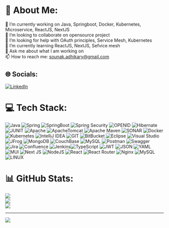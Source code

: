 # 💫 About Me:
🔭 I’m currently working on Java, Springboot, Docker, Kubernetes, Microservice, ReactJS, NextJS<br>👯 I’m looking to collaborate on opensource project<br>🤝 I’m looking for help with OAuth principles, Service Mesh, Kubernetes <br>🌱 I’m currently learning ReactJS, NextJS, Sefvice mesh<br>💬 Ask me about what I am working on<br>📫 How to reach me: sounak.adhikary@gmail.com


## 🌐 Socials:
[![LinkedIn](https://img.shields.io/badge/LinkedIn-%230077B5.svg?logo=linkedin&logoColor=white)](https://linkedin.com/in/sounak-adhikary) 

# 💻 Tech Stack:
![Java](https://img.shields.io/badge/Java-ED8B00?style=for-the-badge&logo=openjdk&logoColor=white) ![Spring](https://img.shields.io/badge/spring-%236DB33F.svg?style=for-the-badge&logo=spring&logoColor=white) ![SpringBoot](https://img.shields.io/badge/Spring%20Boot-6DB33F.svg?style=for-the-badge&logo=Spring-Boot&logoColor=white) ![Spring Security](https://img.shields.io/badge/Spring_Security-6DB33F?style=for-the-badge&logo=Spring-Security&logoColor=white) ![OPENID](https://img.shields.io/badge/OpenID-F78C40.svg?style=for-the-badge&logo=OpenID&logoColor=white) ![Hibernate](https://img.shields.io/badge/Hibernate-59666C?style=for-the-badge&logo=Hibernate&logoColor=white) ![JUNIT](https://img.shields.io/badge/JUnit5-25A162.svg?style=for-the-badge&logo=JUnit5&logoColor=white) ![Apache](https://img.shields.io/badge/apache-%23D42029.svg?style=for-the-badge&logo=apache&logoColor=white) ![ApacheTomcat](https://img.shields.io/badge/Apache%20Tomcat-F8DC75.svg?style=for-the-badge&logo=Apache-Tomcat&logoColor=black) ![Apache Maven](https://img.shields.io/badge/Apache%20Maven-C71A36?style=for-the-badge&logo=Apache%20Maven&logoColor=white) ![SONAR](https://img.shields.io/badge/SonarQube-4E9BCD.svg?style=for-the-badge&logo=SonarQube&logoColor=white) ![Docker](https://img.shields.io/badge/docker-%230db7ed.svg?style=for-the-badge&logo=docker&logoColor=white) ![Kubernetes](https://img.shields.io/badge/kubernetes-%23326ce5.svg?style=for-the-badge&logo=kubernetes&logoColor=white) ![IntelliJ IDEA](https://img.shields.io/badge/IntelliJ_IDEA-000000.svg?style=for-the-badge&logo=intellij-idea&logoColor=white) ![GIT](https://img.shields.io/badge/GIT-E44C30?style=for-the-badge&logo=git&logoColor=white) ![BitBucket](https://img.shields.io/badge/Bitbucket-0747a6?style=for-the-badge&logo=bitbucket&logoColor=white) ![Eclipse](https://img.shields.io/badge/Eclipse-2C2255?style=for-the-badge&logo=eclipse&logoColor=white) ![Visual Studio](https://img.shields.io/badge/Visual_Studio-5C2D91?style=for-the-badge&logo=visual%20studio&logoColor=white) ![JFrog](https://img.shields.io/badge/JFrog-41BF47.svg?style=for-the-badge&logo=JFrog&logoColor=white) ![MongoDB](https://img.shields.io/badge/MongoDB-%234ea94b.svg?style=for-the-badge&logo=mongodb&logoColor=white) ![CouchBase](https://img.shields.io/badge/Couchbase-EA2328?style=for-the-badge&logo=couchbase&logoColor=white) ![MySQL](https://img.shields.io/badge/MySQL-005C84?style=for-the-badge&logo=mysql&logoColor=white) ![Postman](https://img.shields.io/badge/Postman-FF6C37?style=for-the-badge&logo=postman&logoColor=white) ![Swagger](https://img.shields.io/badge/-Swagger-%23Clojure?style=for-the-badge&logo=swagger&logoColor=white) ![Jira](https://img.shields.io/badge/jira-%230A0FFF.svg?style=for-the-badge&logo=jira&logoColor=white) ![Confluence](https://img.shields.io/badge/Confluence-172B4D.svg?style=for-the-badge&logo=Confluence&logoColor=white) ![Jenkins](https://img.shields.io/badge/jenkins-%232C5263.svg?style=for-the-badge&logo=jenkins&logoColor=white)![TypeScript](https://img.shields.io/badge/typescript-%23007ACC.svg?style=for-the-badge&logo=typescript&logoColor=white) ![JWT](https://img.shields.io/badge/JWT-black?style=for-the-badge&logo=JSON%20web%20tokens) ![JSON](https://img.shields.io/badge/JSON-000000.svg?style=for-the-badge&logo=JSON&logoColor=white) ![YAML](https://img.shields.io/badge/YAML-CB171E.svg?style=for-the-badge&logo=YAML&logoColor=white) ![MUI](https://img.shields.io/badge/MUI-007FFF.svg?style=for-the-badge&logo=MUI&logoColor=white) ![Next JS](https://img.shields.io/badge/Next-black?style=for-the-badge&logo=next.js&logoColor=white) ![NodeJS](https://img.shields.io/badge/node.js-6DA55F?style=for-the-badge&logo=node.js&logoColor=white) ![React](https://img.shields.io/badge/react-%2320232a.svg?style=for-the-badge&logo=react&logoColor=%2361DAFB) ![React Router](https://img.shields.io/badge/React_Router-CA4245?style=for-the-badge&logo=react-router&logoColor=white) ![Nginx](https://img.shields.io/badge/nginx-%23009639.svg?style=for-the-badge&logo=nginx&logoColor=white) ![MySQL](https://img.shields.io/badge/mysql-%2300f.svg?style=for-the-badge&logo=mysql&logoColor=white) ![LINUX](https://img.shields.io/badge/Linux-FCC624?style=for-the-badge&logo=linux&logoColor=black)  
# 📊 GitHub Stats:
![](https://github-readme-stats.vercel.app/api?username=sounakadhikary&theme=nord&hide_border=false&include_all_commits=false&count_private=false)<br/>
![](https://github-readme-streak-stats.herokuapp.com/?user=sounakadhikary&theme=nord&hide_border=false)<br/>
![](https://github-readme-stats.vercel.app/api/top-langs/?username=sounakadhikary&theme=nord&hide_border=false&include_all_commits=false&count_private=false&layout=compact)

---
[![](https://visitcount.itsvg.in/api?id=sounakadhikary&icon=0&color=0)](https://visitcount.itsvg.in)
